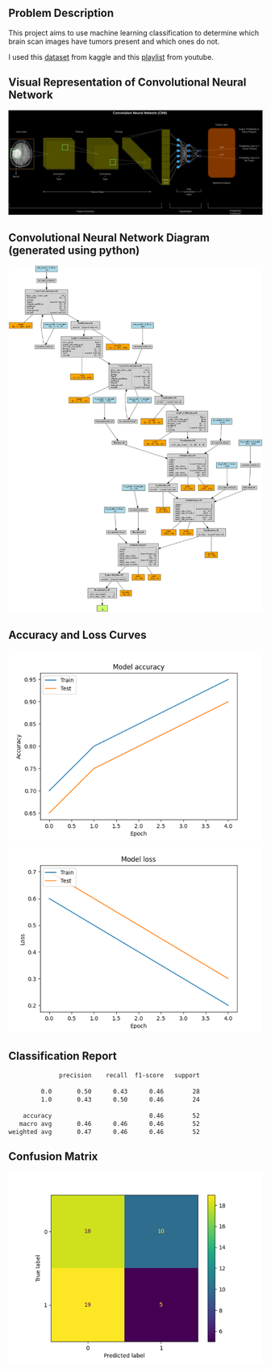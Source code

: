 ## Problem Description
This project aims to use machine learning classification to determine which brain scan images have tumors present and which ones do not. 

I used this [dataset](https://www.kaggle.com/datasets/navoneel/brain-mri-images-for-brain-tumor-detection/data ":)") from kaggle and this [playlist](https://www.youtube.com/watch?v=CiW8gS7kqOY&list=PL5foUFuneQnratPPuucpVxWl4RlqueP1u "=)") from youtube.

## Visual Representation of Convolutional Neural Network
![image](cnn.png)

## Convolutional Neural Network Diagram (generated using python)
![image](./nn_diagram.png)

## Accuracy and Loss Curves
![image](./accuracy.png)
![image](./loss.png)

## Classification Report
```
              precision    recall  f1-score   support

         0.0       0.50      0.43      0.46        28
         1.0       0.43      0.50      0.46        24

    accuracy                           0.46        52
   macro avg       0.46      0.46      0.46        52
weighted avg       0.47      0.46      0.46        52
```

## Confusion Matrix
![image](./cm.png)
